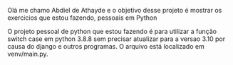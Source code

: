 Olá me chamo Abdiel de Athayde e o objetivo desse projeto é mostrar os exercicios que estou fazendo, pessoais em Python

O projeto pessoal de python que estou fazendo é para utilizar a função switch case em python 3.8.8 sem precisar atualizar para a versao 3.10 por causa do django e outros programas. O arquivo está localizado em venv/main.py.
